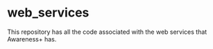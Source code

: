 # web_services
This repository has all the code associated with the web services that Awareness+ has. 
